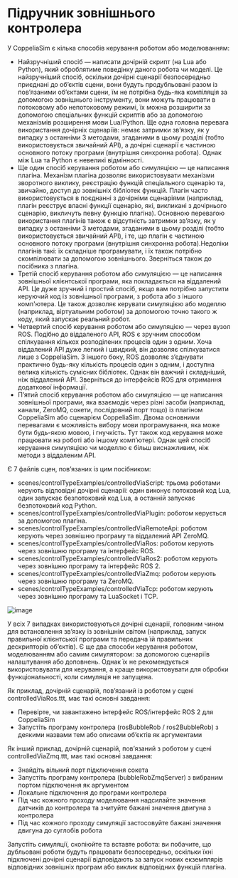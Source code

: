 # Підручник зовнішнього контролера #
У CoppeliaSim є кілька способів керування роботом або моделюванням:
- Найзручніший спосіб — написати дочірній скрипт (на Lua або Python), який оброблятиме поведінку даного робота чи моделі. Це найзручніший спосіб, оскільки дочірні сценарії безпосередньо приєднані до об’єктів сцени, вони будуть продубльовані разом із пов’язаними об’єктами сцени, їм не потрібна будь-яка компіляція за допомогою зовнішнього інструменту, вони можуть працювати в потоковому або непотоковому режимі, їх можна розширити за допомогою спеціальних функцій скриптів або за допомогою механізмів розширення мови Lua/Python. Ще одна головна перевага використання дочірніх сценаріїв: немає затримки зв’язку, як у випадку з останніми 3 методами, згаданими в цьому розділі (тобто використовується звичайний API), а дочірні сценарії є частиною основного потоку програми (внутрішня синхронна робота). Однак між Lua та Python є невеликі відмінності.
- Ще один спосіб керування роботом або симуляцією — це написання плагіна. Механізм плагіна дозволяє використовувати механізми зворотного виклику, реєстрацію функцій спеціального сценарію та, звичайно, доступ до зовнішніх бібліотек функцій. Плагін часто використовується в поєднанні з дочірніми сценаріями (наприклад, плагін реєструє власні функції сценарію, які, викликані з дочірнього сценарію, викличуть певну функцію плагіна). Основною перевагою використання плагінів також є відсутність затримки зв’язку, як у випадку з останніми 3 методами, згаданими в цьому розділі (тобто використовується звичайний API), і те, що плагін є частиною основного потоку програми (внутрішня синхронна робота).Недоліки плагінів такі: їх складніше програмувати, і їх також потрібно скомпілювати за допомогою зовнішнього. Зверніться також до посібника з плагіна.
- Третій спосіб керування роботом або симуляцією — це написання зовнішньої клієнтської програми, яка покладається на віддалений API. Це дуже зручний і простий спосіб, якщо вам потрібно запустити керуючий код із зовнішньої програми, з робота або з іншого комп'ютера. Це також дозволяє керувати симуляцією або моделлю (наприклад, віртуальним роботом) за допомогою точно такого ж коду, який запускає реальний робот.
- Четвертий спосіб керування роботом або симуляцією — через вузол ROS. Подібно до віддаленого API, ROS є зручним способом спілкування кількох розподілених процесів один з одним. Хоча віддалений API дуже легкий і швидкий, він дозволяє спілкуватися лише з CoppeliaSim. З іншого боку, ROS дозволяє з’єднувати практично будь-яку кількість процесів один з одним, і доступна велика кількість сумісних бібліотек. Однак він важчий і складніший, ніж віддалений API. Зверніться до інтерфейсів ROS для отримання додаткової інформації.
- П’ятий спосіб керування роботом або симуляцією — це написання зовнішньої програми, яка взаємодіє через різні засоби (наприклад, канали, ZeroMQ, сокети, послідовний порт тощо) із плагіном CoppeliaSim або сценарієм CoppeliaSim. Двома основними перевагами є можливість вибору мови програмування, яка може бути будь-якою мовою, і гнучкість. Тут також код керування може працювати на роботі або іншому комп’ютері. Однак цей спосіб керування симуляцією чи моделлю є більш виснажливим, ніж методи з віддаленим API.

Є 7 файлів сцен, пов’язаних із цим посібником:
- scenes/controlTypeExamples/controlledViaScript: трьома роботами керують відповідні дочірні сценарії: один виконує потоковий код Lua, один запускає безпотоковий код Lua, а останній запускає безпотоковий код Python.
- scenes/controlTypeExamples/controlledViaPlugin: роботом керується за допомогою плагіна.
- scenes/controlTypeExamples/controlledViaRemoteApi: роботом керують через зовнішню програму та віддалений API ZeroMQ.
- scenes/controlTypeExamples/controlledViaRos: роботом керують через зовнішню програму та інтерфейс ROS.
- scenes/controlTypeExamples/controlledViaRos2: роботом керують через зовнішню програму та інтерфейс ROS 2.
- scenes/controlTypeExamples/controlledViaZmq: роботом керують через зовнішню програму та ZeroMQ.
- scenes/controlTypeExamples/controlledViaTcp: роботом керують через зовнішню програму та LuaSocket і TCP.

![image](https://user-images.githubusercontent.com/121936602/217079352-f15ec395-c2d8-4c22-bd3d-be69ac34d6e1.png)

У всіх 7 випадках використовуються дочірні сценарії, головним чином для встановлення зв’язку із зовнішнім світом (наприклад, запуск правильної клієнтської програми та передача їй правильних дескрипторів об’єктів). Є ще два способи керування роботом, моделюванням або самим симулятором: за допомогою сценаріїв налаштування або доповнень. Однак їх не рекомендується використовувати для керування, а краще використовувати для обробки функціональності, коли симуляція не запущена.

Як приклад, дочірній сценарій, пов’язаний із роботом у сцені controlledViaRos.ttt, має такі основні завдання:
- Перевірте, чи завантажено інтерфейс ROS/інтерфейс ROS 2 для CoppeliaSim
- Запустіть програму контролера (rosBubbleRob / ros2BubbleRob) з деякими назвами тем або описами об’єктів як аргументами

Як інший приклад, дочірній сценарій, пов’язаний з роботом у сцені controlledViaZmq.ttt, має такі основні завдання:
- Знайдіть вільний порт підключення сокета
- Запустіть програму контролера (bubbleRobZmqServer) з вибраним портом підключення як аргументом
- Локальне підключення до програми контролера
- Під час кожного проходу моделювання надсилайте значення датчиків до контролера та зчитуйте бажані значення двигуна з контролера
- Під час кожного проходу симуляції застосовуйте бажані значення двигуна до суглобів робота

Запустіть симуляції, скопіюйте та вставте робота: ви побачите, що дубльовані роботи будуть працювати безпосередньо, оскільки їхні підключені дочірні сценарії відповідають за запуск нових екземплярів відповідних зовнішніх програм або виклик відповідних функцій плагіна.


